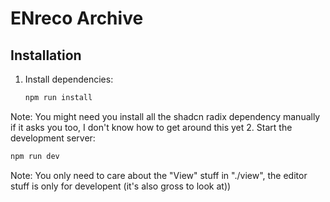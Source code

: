 
# ENreco Archive

## Installation

1. Install dependencies:
   ```bash
   npm run install
   ```
Note: You might need you install all the shadcn radix dependency manually if it asks you too, I don't know how to get around this yet
2. Start the development server:
   ```bash
   npm run dev
   ```
Note: You only need to care about the "View" stuff in "./view", the editor stuff is only for developent (it's also gross to look at))
